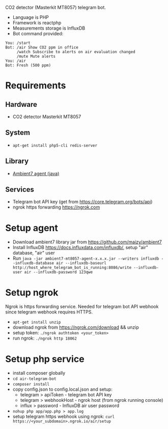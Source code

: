CO2 detector (Masterkit MT8057) telegram bot.
* Language is PHP
* Framework is reactphp
* Measurements storage is InfluxDB
* Bot command provided:
```
You: /start
Bot: /air Show CO2 ppm in office
     /watch Subscribe to alerts on air evaluation changed
     /mute Mute alerts
You: /air
Bot: Fresh (500 ppm)
```

# Requirements
## Hardware

* CO2 detector Masterkit MT8057

## System

* `apt-get install php5-cli redis-server`

## Library

* [Ambient7 agent (java)](https://github.com/maizy/ambient7)

## Services

* Telegram bot API key (get from https://core.telegram.org/bots/api)
* ngrok https forwarding https://ngrok.com


# Setup agent
* Download ambient7 library jar from https://github.com/maizy/ambient7
* Install InfluxDB https://docs.influxdata.com/influxdb/, setup "air" database, "air" user
* Run ```java -jar ambient7-mt8057-agent-x.x.x.jar --writers influxdb
      --influxdb-database air
      --influxdb-baseurl http://host_where_telegram_bot_is_running:8086/write
      --influxdb-user air --influxdb-password 123qwe```

# Setup ngrok

Ngrok is https forwarding service. Needed for telegram bot API webhook since telegram webhook requires HTTPS.

* `apt-get install unzip`
* download ngrok from https://ngrok.com/download && unzip
* setup token: `./ngrok authtoken <your_token>`
* run ngrok: `./ngrok http 18062`

# Setup php service

* install composer globally
* `cd air-telegram-bot`
* `composer install`
* copy config.json to config.local.json and setup:
  * telegram > apiToken - telegram bot API key
  * telegram > webhookHost - ngrok host (from ngrok running console)
  * influx > password - InfluxDB air user password
* `nohup php app/app.php > app.log`
* setup telegram https webhook using ngrok: `curl https://<your_subdomain>.ngrok.io/air/setup`
